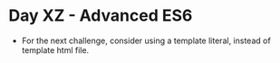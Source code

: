# Day XZ - Advanced ES6
- For the next challenge, consider using a template literal, instead of template html file.